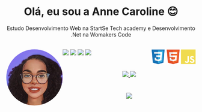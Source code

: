 
  <h1 align="center">Olá, eu sou a Anne Caroline 😊</h1>
  <p align="center">Estudo Desenvolvimento Web na StartSe Tech academy e Desenvolvimento .Net na Womakers Code


 
 
 
 
 <div style="display: inline_block"><br>
  <img align="right" alt="Anne-Js" height="40" width="40" src="https://raw.githubusercontent.com/devicons/devicon/master/icons/javascript/javascript-plain.svg">
  <img align="right" alt="Anne-HTML" height="40" width="40" src="https://raw.githubusercontent.com/devicons/devicon/master/icons/html5/html5-original.svg">
  <img align="right" alt="Anne-CSS" height="40" width="40" src="https://raw.githubusercontent.com/devicons/devicon/master/icons/css3/css3-original.svg"> 
  <img align="left" alt="caricaturaanne.png" height="150" style="border-radius:500px;!important" margin-top="100px"         src="https://github.com/AnneCBSx/AnneCBSX/blob/main/annecaricatura.png">
</div>
  
 <div>
     <a href="https://grupo-womakerscode.slack.com/team/U03679LDNTY" target="_blank"><img src="https://img.shields.io/badge/Slack-4A154B?style=for-the-badge&logo=slack&logoColor=white" target="_blank"></a> 
      <a href="" target="_blank"><img src="https://img.shields.io/badge/Codepen-000000?style=for-the-badge&logo=codepen&logoColor=white" target="_blank"></a>    
<a href="https://www.linkedin.com/in/anne-caroline-37a277147/" target="_blank"><img src="https://img.shields.io/badge/-LinkedIn-%230077B5?style=for-the-badge&logo=linkedin&logoColor=white" target="_blank"></a> 
 <a href="https://www.behance.net/anneborges2" target="_blank"><img src="https://img.shields.io/badge/-Behance-blue?style=for-the-badge&logo=behance&logoColor=white" target="_blank"></a> 
     
 
 </div>

 
 #
 
 
 
 
<div align="center">
  <a href="https://github.com/AnneCBSx">
  <img width="35%" src="https://github-readme-stats.vercel.app/api?username=AnneCBSx&show_icons=true&theme=midnight-purple&include_all_commits=true&count_private=true">
  <img height="90em"  height= "100cm" src="https://github-readme-stats.vercel.app/api/top-langs/?username=AnneCBSx&layout=compact&langs_count=7&theme=midnight-purple">
 
</div>

 
 

  

 
 
 
 #
 
 
<p align="center">
  <img width="150" src="https://media.giphy.com/media/jIgXf4hgbHCeKiXpvt/giphy.gif">
</p>

